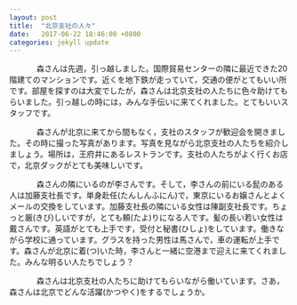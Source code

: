 ```yaml
---
layout: post
title:  "北京支社の人々"
date:   2017-06-22 18:46:00 +0800
categories: jekyll update
---
```

&emsp;&emsp;&emsp;&ensp;森さんは先週，引っ越しました。国際貿易センターの隣に最近できた20階建てのマンションです。近くを地下鉄が走っていて，交通の便がとてもいい所です。部屋を探すのは大変でしたが，森さんは北京支社の人たちに色々助けてもらいました。引っ越しの時には，みんな手伝いに来てくれました。とてもいいスタッフです。

&emsp;&emsp;&emsp;&ensp;森さんが北京に来てから間もなく，支社のスタッフが歓迎会を開きました。その時に撮った写真があります。写真を見ながら北京支社の人たちを紹介しましょう。場所は，王府井にあるレストランです。支社の人たちがよく行くお店で，北京ダックがとても美味しいです。

&emsp;&emsp;&emsp;&ensp;森さんの隣にいるのが李さんです。そして，李さんの前にいる髭のある人は加藤支社長です。単身赴任(たんしんふにん)で，東京にいるお嬢さんとよくメールの交換をしています。加藤支社長の隣にいる女性は陳副支社長です。ちょっと厳(きび)しいですが，とても頼(たよ)りになる人です。髪の長い若い女性は戴さんです。英語がとても上手です，受付と秘書(ひしょ)をしています。働きながら学校に通っています。グラスを持った男性は馬さんで，車の運転が上手です。森さんが北京に着(つ)いた時，李さんと一緒に空港まで迎えに来てくれました。みんな明るい人たちでしょう？

&emsp;&emsp;&emsp;&ensp;森さんは北京支社の人たちに助けてもらいながら働いています。さあ，森さんは北京でどんな活躍(かつやく)をするでしょうか。